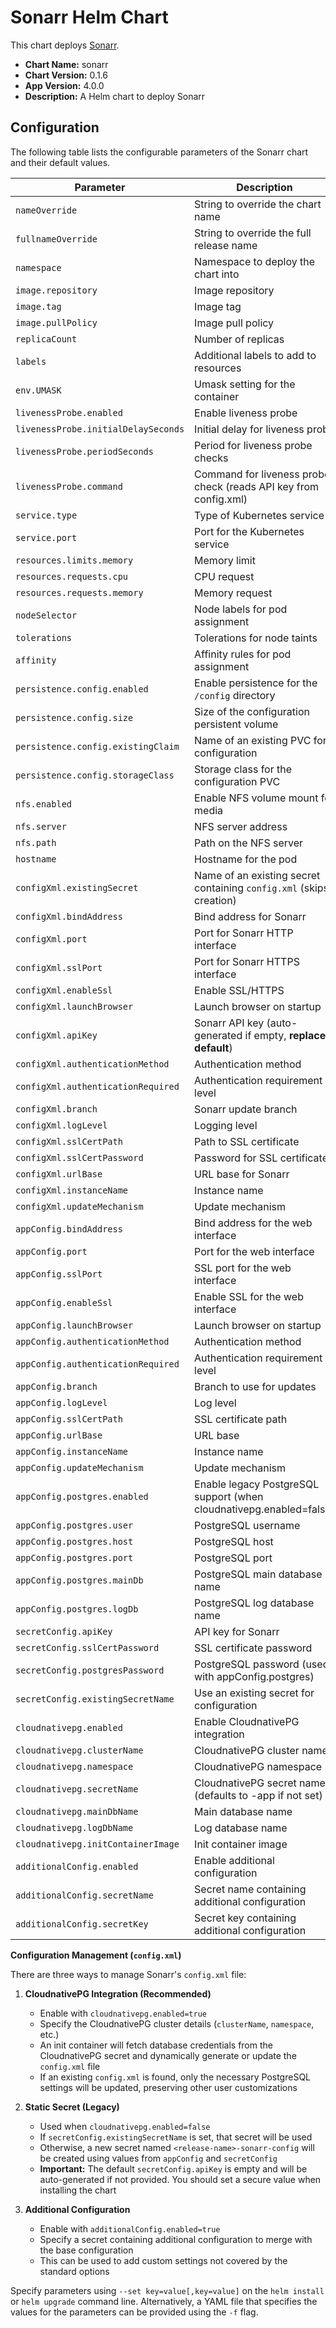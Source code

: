 # Sonarr Helm Chart

This chart deploys [Sonarr](https://sonarr.tv/).

*   **Chart Name:** sonarr
*   **Chart Version:** 0.1.6
*   **App Version:** 4.0.0
*   **Description:** A Helm chart to deploy Sonarr

## Configuration

The following table lists the configurable parameters of the Sonarr chart and their default values.

| Parameter                             | Description                                                                 | Default                                    |
| ------------------------------------- | --------------------------------------------------------------------------- | ------------------------------------------ |
| `nameOverride`                        | String to override the chart name                                           | `""`                                       |
| `fullnameOverride`                    | String to override the full release name                                    | `""`                                       |
| `namespace`                           | Namespace to deploy the chart into                                          | `default`                                  |
| `image.repository`                    | Image repository                                                            | `lscr.io/linuxserver/sonarr`               |
| `image.tag`                           | Image tag                                                                   | `latest`                                   |
| `image.pullPolicy`                    | Image pull policy                                                           | `IfNotPresent`                             |
| `replicaCount`                        | Number of replicas                                                          | `1`                                        |
| `labels`                              | Additional labels to add to resources                                       | `{}`                                       |
| `env.UMASK`                           | Umask setting for the container                                             | `"000"`                                    |
| `livenessProbe.enabled`               | Enable liveness probe                                                       | `true`                                     |
| `livenessProbe.initialDelaySeconds`   | Initial delay for liveness probe                                            | `30`                                       |
| `livenessProbe.periodSeconds`         | Period for liveness probe checks                                            | `60`                                       |
| `livenessProbe.command`               | Command for liveness probe check (reads API key from config.xml)            | (See `values.yaml`)                        |
| `service.type`                        | Type of Kubernetes service                                                  | `ClusterIP`                                |
| `service.port`                        | Port for the Kubernetes service                                             | `8989`                                     |
| `resources.limits.memory`             | Memory limit                                                                | `4Gi`                                      |
| `resources.requests.cpu`              | CPU request                                                                 | `50m`                                      |
| `resources.requests.memory`           | Memory request                                                              | `256Mi`                                    |
| `nodeSelector`                        | Node labels for pod assignment                                              | `{}`                                       |
| `tolerations`                         | Tolerations for node taints                                                 | `[]`                                       |
| `affinity`                            | Affinity rules for pod assignment                                           | `{}`                                       |
| `persistence.config.enabled`          | Enable persistence for the `/config` directory                              | `true`                                     |
| `persistence.config.size`             | Size of the configuration persistent volume                                 | `1Gi`                                      |
| `persistence.config.existingClaim`    | Name of an existing PVC for configuration                                   | `""`                                       |
| `persistence.config.storageClass`     | Storage class for the configuration PVC                                     | `""`                                       |
| `nfs.enabled`                         | Enable NFS volume mount for media                                           | `true`                                     |
| `nfs.server`                          | NFS server address                                                          | `"10.3.200.151"`                           |
| `nfs.path`                            | Path on the NFS server                                                      | `"/mnt/zpool/plexmedia"`                   |
| `hostname`                            | Hostname for the pod                                                        | `sonarr`                                   |
| `configXml.existingSecret`            | Name of an existing secret containing `config.xml` (skips creation)         | `""`                                       |
| `configXml.bindAddress`               | Bind address for Sonarr                                                     | `*`                                        |
| `configXml.port`                      | Port for Sonarr HTTP interface                                              | `8989`                                     |
| `configXml.sslPort`                   | Port for Sonarr HTTPS interface                                             | `9898`                                     |
| `configXml.enableSsl`                 | Enable SSL/HTTPS                                                            | `"False"`                                  |
| `configXml.launchBrowser`             | Launch browser on startup                                                   | `"True"`                                   |
| `configXml.apiKey`                    | Sonarr API key (auto-generated if empty, **replace default**)               | `"xxxxxxxxxxx"`                            |
| `configXml.authenticationMethod`      | Authentication method                                                       | `External`                                 |
| `configXml.authenticationRequired`    | Authentication requirement level                                            | `DisabledForLocalAddresses`                |
| `configXml.branch`                    | Sonarr update branch                                                        | `main`                                     |
| `configXml.logLevel`                  | Logging level                                                               | `info`                                     |
| `configXml.sslCertPath`               | Path to SSL certificate                                                     | `""`                                       |
| `configXml.sslCertPassword`           | Password for SSL certificate                                                | `""`                                       |
| `configXml.urlBase`                   | URL base for Sonarr                                                         | `""`                                       |
| `configXml.instanceName`              | Instance name                                                               | `Sonarr`                                   |
| `configXml.updateMechanism`           | Update mechanism                                                            | `Docker`                                   |
| `appConfig.bindAddress`              | Bind address for the web interface                                         | `"*"`                                     |
| `appConfig.port`                      | Port for the web interface                                                 | `8989`                                     |
| `appConfig.sslPort`                   | SSL port for the web interface                                             | `9898`                                     |
| `appConfig.enableSsl`                 | Enable SSL for the web interface                                           | `"False"`                                 |
| `appConfig.launchBrowser`             | Launch browser on startup                                                  | `"True"`                                  |
| `appConfig.authenticationMethod`      | Authentication method                                                      | `"External"`                              |
| `appConfig.authenticationRequired`    | Authentication requirement level                                           | `"DisabledForLocalAddresses"`             |
| `appConfig.branch`                    | Branch to use for updates                                                  | `"main"`                                  |
| `appConfig.logLevel`                  | Log level                                                                  | `"info"`                                  |
| `appConfig.sslCertPath`               | SSL certificate path                                                        | `""`                                       |
| `appConfig.urlBase`                   | URL base                                                                   | `""`                                       |
| `appConfig.instanceName`              | Instance name                                                              | `"Sonarr"`                                |
| `appConfig.updateMechanism`           | Update mechanism                                                           | `"Docker"`                                |
| `appConfig.postgres.enabled`          | Enable legacy PostgreSQL support (when cloudnativepg.enabled=false)        | `false`                                    |
| `appConfig.postgres.user`             | PostgreSQL username                                                         | `""`                                       |
| `appConfig.postgres.host`             | PostgreSQL host                                                             | `""`                                       |
| `appConfig.postgres.port`             | PostgreSQL port                                                             | `5432`                                     |
| `appConfig.postgres.mainDb`           | PostgreSQL main database name                                               | `""`                                       |
| `appConfig.postgres.logDb`            | PostgreSQL log database name                                                | `""`                                       |
| `secretConfig.apiKey`                 | API key for Sonarr                                                         | `""`                                       |
| `secretConfig.sslCertPassword`        | SSL certificate password                                                    | `""`                                       |
| `secretConfig.postgresPassword`       | PostgreSQL password (used with appConfig.postgres)                          | `""`                                       |
| `secretConfig.existingSecretName`     | Use an existing secret for configuration                                   | `""`                                       |
| `cloudnativepg.enabled`               | Enable CloudnativePG integration                                            | `false`                                    |
| `cloudnativepg.clusterName`           | CloudnativePG cluster name                                                 | `""`                                       |
| `cloudnativepg.namespace`             | CloudnativePG namespace                                                    | `""`                                       |
| `cloudnativepg.secretName`            | CloudnativePG secret name (defaults to <clusterName>-app if not set)       | `""`                                       |
| `cloudnativepg.mainDbName`            | Main database name                                                         | `"sonarr-main"`                           |
| `cloudnativepg.logDbName`             | Log database name                                                          | `"sonarr-log"`                            |
| `cloudnativepg.initContainerImage`    | Init container image                                                       | `"bitnami/kubectl:latest"`                |
| `additionalConfig.enabled`            | Enable additional configuration                                            | `false`                                    |
| `additionalConfig.secretName`         | Secret name containing additional configuration                            | `""`                                       |
| `additionalConfig.secretKey`          | Secret key containing additional configuration                             | `""`                                       |

**Configuration Management (`config.xml`)**

There are three ways to manage Sonarr's `config.xml` file:

1. **CloudnativePG Integration (Recommended)**
   * Enable with `cloudnativepg.enabled=true`
   * Specify the CloudnativePG cluster details (`clusterName`, `namespace`, etc.)
   * An init container will fetch database credentials from the CloudnativePG secret and dynamically generate or update the `config.xml` file
   * If an existing `config.xml` is found, only the necessary PostgreSQL settings will be updated, preserving other user customizations

2. **Static Secret (Legacy)**
   * Used when `cloudnativepg.enabled=false`
   * If `secretConfig.existingSecretName` is set, that secret will be used
   * Otherwise, a new secret named `<release-name>-sonarr-config` will be created using values from `appConfig` and `secretConfig`
   * **Important:** The default `secretConfig.apiKey` is empty and will be auto-generated if not provided. You should set a secure value when installing the chart

3. **Additional Configuration**
   * Enable with `additionalConfig.enabled=true`
   * Specify a secret containing additional configuration to merge with the base configuration
   * This can be used to add custom settings not covered by the standard options

Specify parameters using `--set key=value[,key=value]` on the `helm install` or `helm upgrade` command line. Alternatively, a YAML file that specifies the values for the parameters can be provided using the `-f` flag.
